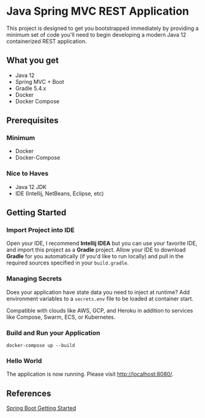 # Java Spring MVC REST Application #

This project is designed to get you bootstrapped immediately by providing a minimum set of code you'll need to begin developing a modern Java 12 containerized REST application.

## What you get ##

* Java 12
* Spring MVC + Boot
* Gradle 5.4.x
* Docker
* Docker Compose

## Prerequisites ##

### Minimum ###

* Docker
* Docker-Compose

### Nice to Haves ###

* Java 12 JDK
* IDE (Intellij, NetBeans, Eclipse, etc)

## Getting Started ##

### Import Project into IDE ###

Open your IDE, I recommend **Intellij IDEA** but you can use your favorite IDE, and import this project as a **Gradle** project. Allow your IDE to download **Gradle** for you automatically (if you'd like to run locally) and pull in the required sources specified in your `build.gradle`.

### Managing Secrets ###

Does your application have state data you need to inject at runtime? Add environment variables to a `secrets.env` file to be loaded at container start.

Compatible with clouds like AWS, GCP, and Heroku in addition to services like Compose, Swarm, ECS, or Kubernetes.

### Build and Run your Application ###

    docker-compose up --build

### Hello World ###

The application is now running. Please visit [http://localhost:8080/](http://localhost:8080/).

## References ##

[Spring Boot Getting Started](https://spring.io/guides/gs/spring-boot/)
